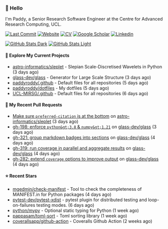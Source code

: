 ### 👋 Hello

I'm Paddy, a Senior Research Software Engineer at the Centre for Advanced
Research Computing, UCL.

[![Last Commit](https://img.shields.io/github/last-commit/paddyroddy/paddyroddy/main?label=updated)](https://github.com/paddyroddy)
[![Website](https://img.shields.io/badge/GitHub%20Pages-222?logo=githubpages&logoColor=fff&style=for-the-badge&style=flat)](https://paddyroddy.github.io)
[![CV](https://img.shields.io/badge/CV-PDF-pink.svg)](https://paddyroddy.github.io/cv)
[![Google Scholar](https://img.shields.io/badge/Google%20Scholar-4285F4?logo=googlescholar&logoColor=fff&style=for-the-badge&style=flat)](https://scholar.google.com/citations?user=OFigHUwAAAAJ)
[![Linkedin](https://img.shields.io/badge/LinkedIn-0A66C2?logo=linkedin&logoColor=fff&style=for-the-badge&style=flat)](https://www.linkedin.com/in/patrickjamesroddy)

[![GitHub Stats Dark](https://github-readme-stats-paddyroddy.vercel.app/api?username=paddyroddy&disable_animations=true&hide_border=true&hide_title=true&include_all_commits=true&rank_icon=github&show=prs_merged,reviews&show_icons=true&theme=tokyonight)](https://github.com/paddyroddy/paddyroddy#gh-dark-mode-only)
[![GitHub Stats Light](https://github-readme-stats-paddyroddy.vercel.app/api?username=paddyroddy&disable_animations=true&hide_border=true&hide_title=true&include_all_commits=true&rank_icon=github&show=prs_merged,reviews&show_icons=true&theme=default)](https://github.com/paddyroddy/paddyroddy#gh-light-mode-only)

#### 👷 Explore My Current Projects

- [astro-informatics/sleplet](https://github.com/astro-informatics/sleplet) - Slepian Scale-Discretised Wavelets in Python
  (3 days ago)
- [glass-dev/glass](https://github.com/glass-dev/glass) - Generator for Large Scale Structure
  (3 days ago)
- [paddyroddy/.github](https://github.com/paddyroddy/.github) - Default files for all repositories
  (5 days ago)
- [paddyroddy/dotfiles](https://github.com/paddyroddy/dotfiles) - My dotfiles
  (5 days ago)
- [UCL-MIRSG/.github](https://github.com/UCL-MIRSG/.github) - Default files for all repositories
  (6 days ago)

#### 🔨 My Recent Pull Requests

- [Make sure `preferred-citation` is at the bottom](https://github.com/astro-informatics/sleplet/pull/416) on [astro-informatics/sleplet](https://github.com/astro-informatics/sleplet)
  (3 days ago)
- [gh-198: enforce `python&gt;3.8` &amp; `numpy&gt;1.21`](https://github.com/glass-dev/glass/pull/326) on [glass-dev/glass](https://github.com/glass-dev/glass)
  (3 days ago)
- [gh-321: group markdown badges into sections](https://github.com/glass-dev/glass/pull/322) on [glass-dev/glass](https://github.com/glass-dev/glass)
  (4 days ago)
- [gh-319: run coverage in parallel and aggregate results](https://github.com/glass-dev/glass/pull/320) on [glass-dev/glass](https://github.com/glass-dev/glass)
  (4 days ago)
- [gh-282: extend `coverage` options to improve output](https://github.com/glass-dev/glass/pull/318) on [glass-dev/glass](https://github.com/glass-dev/glass)
  (4 days ago)

#### ⭐ Recent Stars

- [mgedmin/check-manifest](https://github.com/mgedmin/check-manifest) - Tool to check the completeness of MANIFEST.in for Python packages
  (4 days ago)
- [pytest-dev/pytest-xdist](https://github.com/pytest-dev/pytest-xdist) - pytest plugin for distributed testing and loop-on-failures testing modes. 
  (6 days ago)
- [python/mypy](https://github.com/python/mypy) - Optional static typing for Python
  (1 week ago)
- [pappasam/toml-sort](https://github.com/pappasam/toml-sort) - Toml sorting library
  (1 week ago)
- [coverallsapp/github-action](https://github.com/coverallsapp/github-action) - Coveralls Github Action
  (2 weeks ago)
